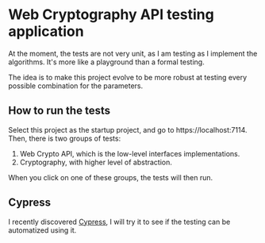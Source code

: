 ﻿# Web Cryptography API testing application

At the moment, the tests are not very unit, as I am testing
as I implement the algorithms. It's more like a playground than
a formal testing.

The idea is to make this project evolve to be more robust
at testing every possible combination for the parameters.


## How to run the tests

Select this project as the startup project, and go to https://localhost:7114.
Then, there is two groups of tests:

1. Web Crypto API, which is the low-level interfaces implementations.
2. Cryptography, with higher level of abstraction.

When you click on one of these groups, the tests will then run.


## Cypress

I recently discovered [Cypress](https://www.cypress.io/), I will try
it to see if the testing can be automatized using it.

